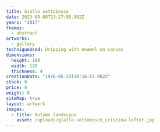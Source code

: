 ```yaml
---
title: Giallo sottobosco
date: 2023-09-08T23:27:05.902Z
years: "2017"
themes:
  - abstract
artworks:
  - gallery
techniqueUsed: Dripping with enamel on canvas
dimensions:
  height: 100
  width: 120
  thickness: 4
creationDate: "1976-05-23T10:16:57.902Z"
stock: 0
price: 0
weight: 0
siteMap: true
layout: artwork
images:
  - title: Autumn landscape
    asset: /uploads/giallo-sottobosco_cristina-lefter.jpg
---
```

